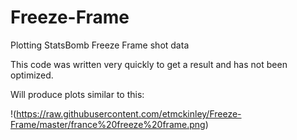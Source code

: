 # Freeze-Frame
Plotting StatsBomb Freeze Frame shot data

This code was written very quickly to get a result and has not been optimized.

Will produce plots similar to this:

!(https://raw.githubusercontent.com/etmckinley/Freeze-Frame/master/france%20freeze%20frame.png)
